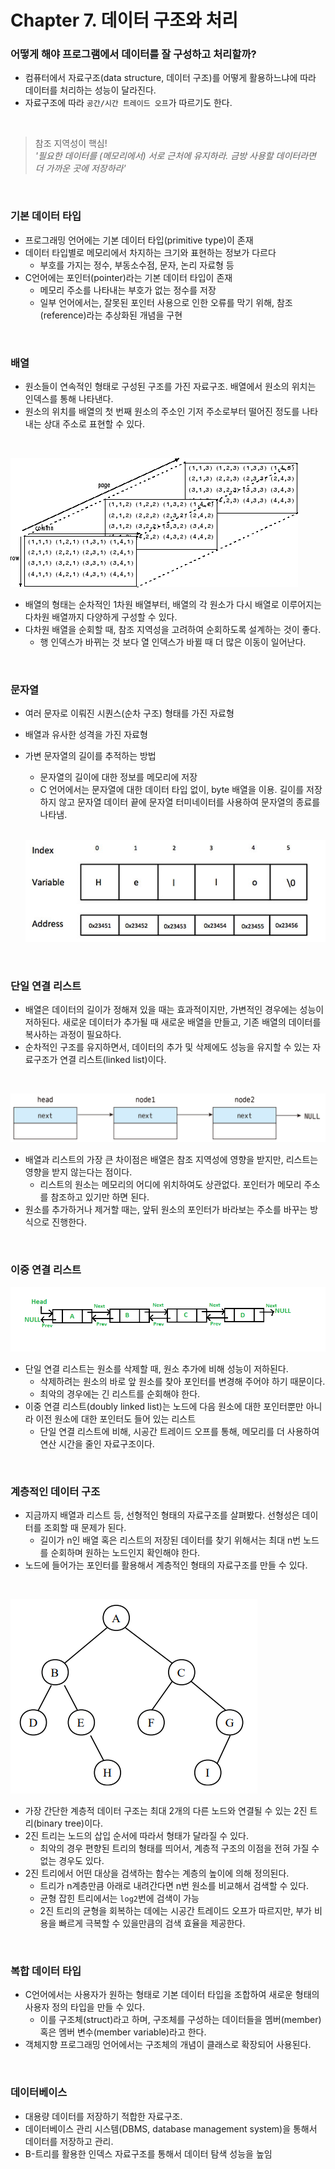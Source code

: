# Chapter 7. 데이터 구조와 처리 
### 어떻게 해야 프로그램에서 데이터를 잘 구성하고 처리할까?
* 컴퓨터에서 자료구조(data structure, 데이터 구조)를 어떻게 활용하느냐에 따라 데이터를 처리하는 성능이 달라진다.
* 자료구조에 따라 `공간/시간 트레이드 오프`가 따르기도 한다. 
  
<br>  

> 참조 지역성이 핵심! <br>
> *'필요한 데이터를 (메모리에서) 서로 근처에 유지하라. 금방 사용할 데이터라면 더 가까운 곳에 저장하라'*

<br>

### 기본 데이터 타입
* 프로그래밍 언어에는 기본 데이터 타입(primitive type)이 존재
* 데이터 타입별로 메모리에서 차지하는 크기와 표현하는 정보가 다르다
  * 부호를 가지는 정수, 부동소수점, 문자, 논리 자료형 등
* C언어에는 포인터(pointer)라는 기본 데이터 타입이 존재
  * 메모리 주소를 나타내는 부호가 없는 정수를 저장
  * 일부 언어에서는, 잘못된 포인터 사용으로 인한 오류를 막기 위해, 참조(reference)라는 추상화된 개념을 구현

<br>

### 배열
* 원소들이 연속적인 형태로 구성된 구조를 가진 자료구조. 배열에서 원소의 위치는 인덱스를 통해 나타낸다.
* 원소의 위치를 배열의 첫 번째 원소의 주소인 기저 주소로부터 떨어진 정도를 나타내는 상대 주소로 표현할 수 있다.

<br>

![다차원 배열](./img/nddemo_02.gif)

* 배열의 형태는 순차적인 1차원 배열부터, 배열의 각 원소가 다시 배열로 이루어지는 다차원 배열까지 다양하게 구성할 수 있다.
* 다차원 배열을 순회할 때, 참조 지역성을 고려하여 순회하도록 설계하는 것이 좋다. 
  * 행 인덱스가 바뀌는 것 보다 열 인덱스가 바뀔 때 더 많은 이동이 일어난다.

<br>

### 문자열
* 여러 문자로 이뤄진 시퀀스(순차 구조) 형태를 가진 자료형
* 배열과 유사한 성격을 가진 자료형
* 가변 문자열의 길이를 추적하는 방법
  * 문자열의 길이에 대한 정보를 메모리에 저장
  * C 언어에서는 문자열에 대한 데이터 타입 없이, byte 배열을 이용. 길이를 저장하지 않고 문자열 데이터 끝에 
  문자열 터미네이터를 사용하여 문자열의 종료를 나타냄. 
  
  <br>

  ![문자열 터미네이터](./img/string_representation.jpg)

<br>

### 단일 연결 리스트
* 배열은 데이터의 길이가 정해져 있을 때는 효과적이지만, 가변적인 경우에는 성능이 저하된다. 새로운 데이터가 추가될 때 새로운 배열을 만들고, 기존 배열의
  데이터를 복사하는 과정이 필요하다.
* 순차적인 구조를 유지하면서, 데이터의 추가 및 삭제에도 성능을 유지할 수 있는 자료구조가 연결 리스트(linked list)이다.

<br>

![단일 연결 리스트](./img/linked-list.png)

* 배열과 리스트의 가장 큰 차이점은 배열은 참조 지역성에 영향을 받지만, 리스트는 영향을 받지 않는다는 점이다. 
  * 리스트의 원소는 메모리의 어디에 위치하여도 상관없다. 포인터가 메모리 주소를 참조하고 있기만 하면 된다.
* 원소를 추가하거나 제거할 때는, 앞뒤 원소의 포인터가 바라보는 주소를 바꾸는 방식으로 진행한다.

<br>

### 이중 연결 리스트
![이중 연결 리스트](./img/doubly-linked-list.png)
* 단일 연결 리스트는 원소를 삭제할 때, 원소 추가에 비해 성능이 저하된다. 
  * 삭제하려는 원소의 바로 앞 원소를 찾아 포인터를 변경해 주어야 하기 때문이다.
  * 최악의 경우에는 긴 리스트를 순회해야 한다.
* 이중 연결 리스트(doubly linked list)는 노드에 다음 원소에 대한 포인터뿐만 아니라 이전 원소에 대한 포인터도 들어 있는
  리스트
  * 단일 연결 리스트에 비해, 시공간 트레이드 오프를 통해, 메모리를 더 사용하여 연산 시간을 줄인 자료구조이다.

<br>

### 계층적인 데이터 구조
* 지금까지 배열과 리스트 등, 선형적인 형태의 자료구조를 살펴봤다. 선형성은 데이터를 조회할 때 문제가 된다.
  * 길이가 n인 배열 혹은 리스트의 저장된 데이터를 찾기 위해서는 최대 n번 노드를 순회하며 원하는 노드인지 확인해야 한다.
* 노드에 들어가는 포인터를 활용해서 계층적인 형태의 자료구조를 만들 수 있다. 

<br>

![이진 트리](./img/binary-tree.png)

* 가장 간단한 계층적 데이터 구조는 최대 2개의 다른 노드와 연결될 수 있는 2진 트리(binary tree)이다.
* 2진 트리는 노드의 삽입 순서에 따라서 형태가 달라질 수 있다.   
  * 최악의 경우 편향된 트리의 형태를 띄어서, 계층적 구조의 이점을 전혀 가질 수 없는 경우도 있다.
* 2진 트리에서 어떤 대상을 검색하는 함수는 계층의 높이에 의해 정의된다.
  * 트리가 n계층만큼 아래로 내려간다면 n번 원소를 비교해서 검색할 수 있다.
  * 균형 잡힌 트리에서는 `log2`번에 검색이 가능
  * 2진 트리의 균형을 회복하는 데에는 시공간 트레이드 오프가 따르지만, 부가 비용을 빠르게 극복할 수 있을만큼의 
  검색 효율을 제공한다.

<br>

### 복합 데이터 타입
* C언어에서는 사용자가 원하는 형태로 기본 데이터 타입을 조합하여 새로운 형태의 사용자 정의 타입을 만들 수 있다.
  * 이를 구조체(struct)라고 하며, 구조체를 구성하는 데이터들을 멤버(member) 혹은 멤버 변수(member variable)라고 한다.
* 객체지향 프로그래밍 언어에서는 구조체의 개념이 클래스로 확장되어 사용된다.

<br>

### 데이터베이스
* 대용량 데이터를 저장하기 적합한 자료구조.
* 데이터베이스 관리 시스템(DBMS, database management system)을 통해서 데이터를 저장하고 관리.
* B-트리를 활용한 인덱스 자료구조를 통해서 데이터 탐색 성능을 높임  
